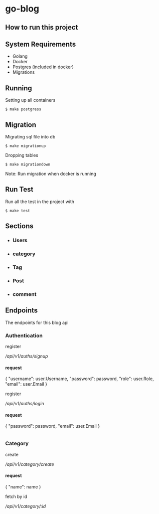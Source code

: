 # go-blog


## How to run this project

## System Requirements

- Golang
- Docker
- Postgres (included in docker)
- Migrations

## Running

Setting up all containers

```console
$ make postgress
```


## Migration

Migrating sql file into db

```console
$ make migrationup
```

Dropping tables 

```console
$ make migrationdown
```
Note: Run migration when docker is running

## Run Test

Run all the test in the project with

```console
$ make test
```


## Sections 

- ### Users
- ### category
- ### Tag
- ### Post
- ### comment


## Endpoints
The endpoints for this blog api

### Authentication
register

*/api/v1/auths/signup*
#### request
{
    "username": user.Username,
    "password": password,
    "role":     user.Role,
    "email":    user.Email
}

register

*/api/v1/auths/login*
#### request
{
    "password": password,
    "email":    user.Email
}

```console

```

### Category
create

*/api/v1/category/create*
#### request
{
    "name": name   }

fetch by id

*/api/v1/category/:id*
